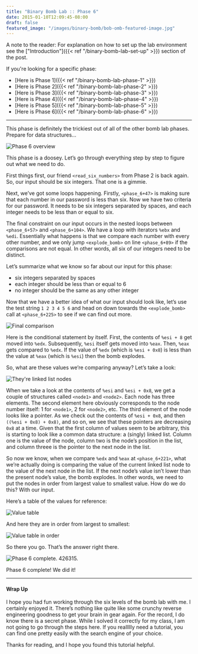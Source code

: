 ```yaml
---
title: "Binary Bomb Lab :: Phase 6"
date: 2015-01-10T12:09:45-08:00
draft: false
featured_image: "/images/binary-bomb/bob-omb-featured-image.jpg"
---
```


A note to the reader: For explanation on how to set up the lab environment see the ["Introduction"]({{< ref "/binary-bomb-lab-set-up" >}}) section of the post.

If you're looking for a specific phase:

* [Here is Phase 1]({{< ref "/binary-bomb-lab-phase-1" >}})
* [Here is Phase 2]({{< ref "/binary-bomb-lab-phase-2" >}})
* [Here is Phase 3]({{< ref "/binary-bomb-lab-phase-3" >}})
* [Here is Phase 4]({{< ref "/binary-bomb-lab-phase-4" >}})
* [Here is Phase 5]({{< ref "/binary-bomb-lab-phase-5" >}})
* [Here is Phase 6]({{< ref "/binary-bomb-lab-phase-6" >}})

---

This phase is definitely the trickiest out of all of the other bomb lab phases. Prepare for data structures…

![Phase 6 overview](/images/binary-bomb/phase-6-overview-min.png)

This phase is a doosey. Let’s go through everything step by step to figure out what we need to do.

First things first, our friend `<read_six_numbers>` from Phase 2 is back again. So, our input should be six integers. That one is a gimmie.

Next, we’ve got some loops happening. Firstly, `<phase_6+47>` is making sure that each number in our password is less than six. Now we have two criteria for our password. It needs to be six integers separated by spaces, and each integer needs to be less than or equal to six.

The final constraint on our input occurs in the nested loops between `<phase_6+57>` and `<phase_6+104>`. We have a loop with iterators `%ebx` and `%edi`. Essentially what happens is that we compare each number with every other number, and we only jump `<explode_bomb>` on line `<phase_6+89>` if the comparisons are not equal. In other words, all six of our integers need to be distinct.

Let’s summarize what we know so far about our input for this phase:

- six integers separated by spaces
- each integer should be less than or equal to 6
- no integer should be the same as any other integer

Now that we have a better idea of what our input should look like, let’s use the test string `1 2 3 4 5 6` and head on down towards the `<explode_bomb>` call at `<phase_6+225>` to see if we can find out more.

![Final comparison](/images/binary-bomb/final-comparison.png)

Here is the conditional statement by itself. First, the contents of `%esi + 8` get moved into `%edx`. Subsequently, `%esi` itself gets moved into `%eax`. Then, `%eax` gets compared to `%edx`.  If the value of `%edx` (which is `%esi + 0x8`) is less than the value at `%eax` (which is `%esi`) then the bomb explodes.

So, what are these values we’re comparing anyway? Let’s take a look:

![They're linked list nodes](/images/binary-bomb/linked-list-nodes.png)

When we take a look at the contents of `%esi` and `%esi + 0x8`, we get a couple of structures called `<node1>` and `<node2>`. Each node has three elements. The second element here obviously corresponds to the node number itself: 1 for `<node1>`,  2 for `<node2>`, etc. The third element of the node looks like a pointer. As we check out the contents of `%esi + 0x8`, and then `((%esi + 0x8) + 0x8)`, and so on, we see that these pointers are decreasing `0x8` at a time. Given that the first column of values seem to be arbitrary, this is starting to look like a common data structure: a (singly) linked list. Column one is the value of the node, column two is the node’s position in the list, and column threee is the pointer to the next node in the list.

So now we know, when we compare `%edx` and `%eax` at `<phase_6+221>`, what we’re actually doing is comparing the value of the current linked list node to the value of the next node in the list. If the next node’s value isn’t lower than the present node’s value, the bomb explodes. In other words, we need to put the nodes in order from largest value to smallest value. How do we do this? With our input.

Here’s a table of the values for reference:

![Value table](/images/binary-bomb/Screen-Shot-2015-01-10-at-22-25-03.png)

And here they are in order from largest to smallest:

![Value table in order](/images/binary-bomb/Screen-Shot-2015-01-10-at-22-28-53.png)

So there you go. That’s the answer right there.

![Phase 6 complete. 426315.](/images/binary-bomb/phase-6-complete.png)

Phase 6 complete! We did it!

---

#### Wrap Up

I hope you had fun working through the six levels of the bomb lab with me. I certainly enjoyed it. There’s nothing like quite like some crunchy reverse engineering goodness to get your brain in gear again. For the record, I do know there is a secret phase. While I solved it correctly for my class, I am not going to go through the steps here. If you reallllly need a tutorial, you can find one pretty easily with the search engine of your choice.

Thanks for reading, and I hope you found this tutorial helpful.
